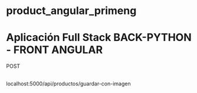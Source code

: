 # product_angular_primeng

<h1>Aplicación Full Stack BACK-PYTHON - FRONT ANGULAR </h1>

<p>POST</p><br>
<span>localhost:5000/api/productos/guardar-con-imagen</span><br>




